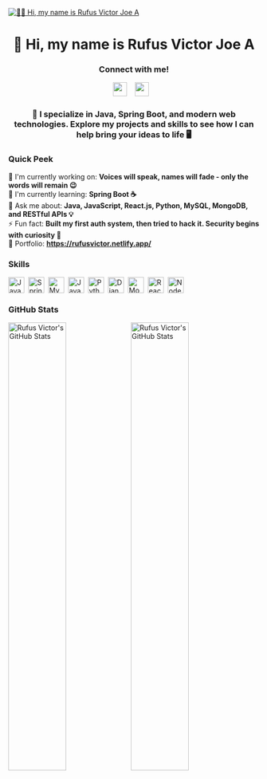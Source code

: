 <a href="https://rufusvictor.netlify.app" target="_blank">![👋🏻 Hi, my name is Rufus Victor Joe A](https://rufusvictor.netlify.app/images/meow_git.gif)</a>

<div id="toc">
  <ul align="center" style="list-style: none">
    <summary>
      <h1>
        👋 Hi, my name is Rufus Victor Joe A
      </h1>
    </summary>
  </ul>
</div>

**<h3 align="center">Connect with me!</h3>** 
<p align="center"><a href="https://github.com/RufusVictor" target="_blank"><img src="https://img.shields.io/badge/GitHub-100000?style=plastic&logo=github&logoColor=white" height="28" style="margin-right: 12px"></a> <a href="https://www.linkedin.com/in/rufusvictor-webdeveloper" target="_blank"><img src="https://img.shields.io/badge/LinkedIn-0077B5?style=plastic&logo=linkedin&logoColor=white" height="28" style="margin-right: 12px"></a></p>

 **<h3 align="center">🚀 I specialize in Java, Spring Boot, and modern web technologies. Explore my projects and skills to see how I can help bring your ideas to life 🖥️</h3>**

**<h3 align="left">Quick Peek</h3>**

💼 I'm currently working on: **Voices will speak, names will fade - only the words will remain 😉**<br>
🌱 I'm currently learning: **Spring Boot ☕**<br>
💬 Ask me about: **Java, JavaScript, React.js, Python, MySQL, MongoDB, and RESTful APIs 💡**<br>
⚡ Fun fact: **Built my first auth system, then tried to hack it. Security begins with curiosity 🔐**<br>
📂 Portfolio: **<a href="https://rufusvictor.netlify.app/" target="_blank">https://rufusvictor.netlify.app/</a>**

 **<h3 align="left">Skills</h3>**
<div style="display: flex; flex-wrap: wrap; gap: 8px; justify-content: left;">
  <a href="#"><img src="https://img.shields.io/badge/Java-007396?logo=java&logoColor=white" height="32" alt="Java"></a>
  <a href="#"><img src="https://img.shields.io/badge/Spring-6DB33F?logo=spring&logoColor=white" height="32" alt="Spring"></a>
  <a href="#"><img src="https://img.shields.io/badge/MySQL-4479A1?logo=mysql&logoColor=white" height="32" alt="MySQL"></a>
  <a href="#"><img src="https://img.shields.io/badge/JavaScript-F7DF1C?logo=javascript&logoColor=white" height="32" alt="JavaScript"></a>
  <a href="#"><img src="https://img.shields.io/badge/Python-306998?logo=python&logoColor=white" height="32" alt="Python"></a>
  <a href="#"><img src="https://img.shields.io/badge/Django-092E20?logo=django&logoColor=white" height="32" alt="Django"></a>
  <a href="#"><img src="https://img.shields.io/badge/MongoDB-4EA94B?logo=mongodb&logoColor=white" height="32" alt="MongoDB"></a>
  <a href="#"><img src="https://img.shields.io/badge/React-20232A?logo=react&logoColor=61DAFB" height="32" alt="React"></a>
  <a href="#"><img src="https://img.shields.io/badge/Node.js-8CC84B?logo=node.js&logoColor=white" height="32" alt="Node.js"></a>
</div>


 **<h3 align="left">GitHub Stats</h3>**

<p align="left">
   <a href="#"><img align="center" width="48%" src="https://github-readme-stats.vercel.app/api/top-langs?username=RufusVictor&theme=dark&hide_title=false&layout=compact&langs_count=6&hide_progress=false&card_width=400&hide_border=false&border_radius=30" alt="Rufus Victor's GitHub Stats" /></a>
   <a href="#"><img align="center" width="48%" src="https://github-readme-streak-stats-eight.vercel.app/?user=RufusVictor&theme=dark&hide_border=false&border_radius=30&date_format=M+j%5B%2C+Y%5D&mode=daily&disable_animations=false&hide_total_contributions=false&hide_current_streak=false&hide_longest_streak=false&exclude_days=&locale=en&card_height=200&fire=crimson&ring=red&currStreakNum=crimson&currStreakLabel=red" alt="Rufus Victor's GitHub Stats" /></a>
</p>

